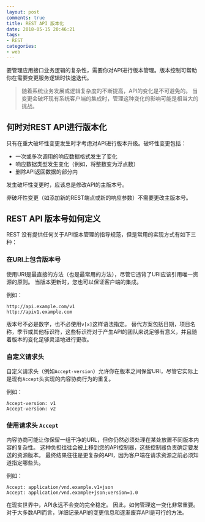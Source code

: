 ```yaml
---
layout: post
comments: true
title: REST API 版本化
date: 2018-05-15 20:46:21
tags:
- REST
categories:
- web
---
```



要管理应用接口业务逻辑的复杂性，需要你对API进行版本管理。版本控制可帮助你在需要变更服务逻辑时快速迭代。

> 随着系统业务发展或逻辑复杂度的不断提高，API的变化是不可避免的。 当变更会破坏现有系统客户端的集成时，管理这种变化的影响可能是相当大的挑战。


## 何时对REST API进行版本化

只有在重大破坏性变更发生时才考虑对API进行版本升级。破坏性变更包括：

- 一次或多次调用的响应数据格式发生了变化
- 响应数据类型发生变化（例如，将整数变为浮点数）
- 删除API返回数据的部分内

发生破坏性变更时，应该总是修改API的主版本号。

非破坏性变更（如添加新的REST端点或新的响应参数）不需要更改主版本号。 

<!-- more -->

## REST API 版本号如何定义

REST 没有提供任何关于API版本管理的指导规范，但是常用的实现方式有如下三种：

### 在URI上包含版本号

使用URI是最直接的方法（也是最常用的方法），尽管它违背了URI应该引用唯一资源的原则。 当版本更新时，您也可以保证客户端的集成。

例如：

```
http://api.example.com/v1
http://apiv1.example.com
```

版本号不必是数字，也不必使用`v[x]`这样语法指定。 替代方案包括日期，项目名称，季节或其他标识符，这些标识符对于产生API的团队来说足够有意义，并且随着版本的变化足够灵活地进行更改。

### 自定义请求头

自定义请求头（例如`Accept-version`）允许你在版本之间保留URI，尽管它实际上是现有`Accept`头实现的内容协商行为的重复。

例如：

```
Accept-version: v1
Accept-version: v2
```

### 使用请求头 `Accept`

内容协商可能让你保留一组干净的URL，但你仍然必须处理在某处放置不同版本内容的复杂性。 这种负担往往会被上移到您的API控制器，这些控制器负责确定要发送的资源版本。 最终结果往往是更复杂的API，因为客户端在请求资源之前必须知道指定哪些头。

例如：

```
Accept: application/vnd.example.v1+json
Accept: application/vnd.example+json;version=1.0
```

在现实世界中，API永远不会变的完全稳定。 因此，如何管理这一变化非常重要。 对于大多数API而言，详细记录API的变更信息和逐渐废弃API是可行的方法。

